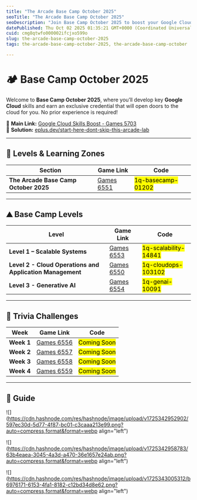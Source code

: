 ```yaml
---
title: "The Arcade Base Camp October 2025"
seoTitle: "The Arcade Base Camp October 2025"
seoDescription: "Join Base Camp October 2025 to boost your Google Cloud skills with no experience needed. Unlock new career opportunities today!"
datePublished: Thu Oct 02 2025 01:35:21 GMT+0000 (Coordinated Universal Time)
cuid: cmg8qtwfo000002ifcjxo599o
slug: the-arcade-base-camp-october-2025
tags: the-arcade-base-camp-october-2025, the-arcade-base-camp-october

---
```


# 🏕️ Base Camp October 2025

Welcome to **Base Camp October 2025**, where you’ll develop key **Google Cloud** skills and earn an exclusive credential that will open doors to the cloud for you. No prior experience is required!

🔗 **Main Link:** [Google Cloud Skills Boost - Games 5703](https://www.cloudskillsboost.google/games/5703/labs/36448)  
📝 **Solution:** [eplus.dev/start-here-dont-skip-this-arcade-lab](https://eplus.dev/start-here-dont-skip-this-arcade-lab)

---

## 🎯 Levels & Learning Zones

| **Section** | **Game Link** | **Code** |
| --- | --- | --- |
| **The Arcade Base Camp October 2025** | [Games 6551](https://www.cloudskillsboost.google/games/6551) | <mark>1q-basecamp-01202</mark> |

---

## ⛰️ Base Camp Levels

| **Level** | **Game Link** | **Code** |
| --- | --- | --- |
| **Level 1 – Scalable Systems** | [Games 6553](https://www.cloudskillsboost.google/games/6553) | <mark>1q-scalability-14841</mark> |
| **Level 2 - Cloud Operations and Application Management** | [Games 6550](https://www.cloudskillsboost.google/games/6550) | <mark>1q-cloudops-103102</mark> |
| **Level 3 - Generative AI** | [Games 6554](https://www.cloudskillsboost.google/games/6554) | <mark>1q-genai-10091</mark> |

---

## 🧩 Trivia Challenges

| **Week** | **Game Link** | **Code** |
| --- | --- | --- |
| **Week 1** | [Games 6556](https://www.cloudskillsboost.google/games/6556) | <mark>Coming Soon</mark> |
| **Week 2** | [Games 6557](https://www.cloudskillsboost.google/games/6557) | <mark>Coming Soon</mark> |
| **Week 3** | [Games 6558](https://www.cloudskillsboost.google/games/6558) | <mark>Coming Soon</mark> |
| **Week 4** | [Games 6559](https://www.cloudskillsboost.google/games/6559) | <mark>Coming Soon</mark> |

---

## 👨 Guide

![](https://cdn.hashnode.com/res/hashnode/image/upload/v1725342952902/597ec30d-5d77-4f87-bc01-c3caaa213e99.png?auto=compress,format&format=webp align="left")

  

![](https://cdn.hashnode.com/res/hashnode/image/upload/v1725342958783/63b4eaea-3045-4a3d-a470-36e1657e24ab.png?auto=compress,format&format=webp align="left")

  

![](https://cdn.hashnode.com/res/hashnode/image/upload/v1725343005312/b6976171-6153-4fa1-8182-c12bd34d8e62.png?auto=compress,format&format=webp align="left")